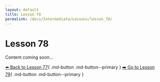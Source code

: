 ```yaml
---
layout: default
title: Lesson 78
permalink: /docs/Intermediate/Lessons/lesson_78/
---
```


# Lesson 78

Content coming soon...

[⬅️ Back to Lesson 77](lesson_77.md){ .md-button .md-button--primary }  [➡️ Go to Lesson 79](lesson_79.md){ .md-button .md-button--primary }
